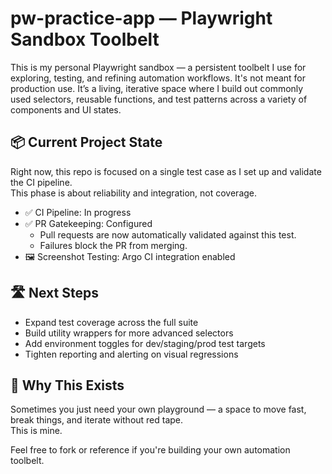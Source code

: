 # pw-practice-app — Playwright Sandbox Toolbelt

This is my personal Playwright sandbox — a persistent toolbelt I use for exploring, testing, and refining automation workflows. It's not meant for production use. It’s a living, iterative space where I build out commonly used selectors, reusable functions, and test patterns across a variety of components and UI states.

## 📦 Current Project State

Right now, this repo is focused on a single test case as I set up and validate the CI pipeline.  
This phase is about reliability and integration, not coverage.

- ✅ CI Pipeline: In progress
- ✅ PR Gatekeeping: Configured
  - Pull requests are now automatically validated against this test.
  - Failures block the PR from merging.
- 🖼️ Screenshot Testing: Argo CI integration enabled

## 🛣️ Next Steps

- Expand test coverage across the full suite
- Build utility wrappers for more advanced selectors
- Add environment toggles for dev/staging/prod test targets
- Tighten reporting and alerting on visual regressions

## 🤝 Why This Exists

Sometimes you just need your own playground — a space to move fast, break things, and iterate without red tape.  
This is mine.

Feel free to fork or reference if you're building your own automation toolbelt.
